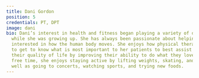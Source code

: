 ```yaml
---
title: Dani Gordon
position: 5
credentials: PT, DPT
image: dani
bio: Dani’s interest in health and fitness began playing a variety of different sports
  while she was growing up. She has always been passionate about helping others and
  interested in how the human body moves. She enjoys how physical therapy allows her
  to get to know what is most important to her patients to best assist them in maximizing
  their quality of life by improving their ability to do what they love most. In her
  free time, she enjoys staying active by lifting weights, skating, and hiking, as
  well as going to concerts, watching sports, and trying new foods.
---
```


